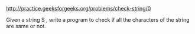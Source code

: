 http://practice.geeksforgeeks.org/problems/check-string/0

Given a string S , write a program to check if all the characters of the string are same or not.
